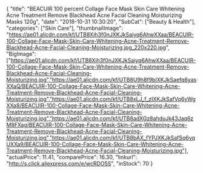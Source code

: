 {
	"title": "BEACUIR 100 percent Collage Face Mask Skin Care Whitening Acne Treatment Remove Blackhead Acne Facial Cleaning Moisturizing Masks 120g",
	"date": "2018-10-31 10:30:20",
	"SubCat": ["Beauty & Health"],
	"categories": ["Skin Care"],
	"thumbnailImage": "https://ae01.alicdn.com/kf/UTB8Xih3f0nJXKJkSaiyq6AhwXXaa/BEACUIR-100-Collage-Face-Mask-Skin-Care-Whitening-Acne-Treatment-Remove-Blackhead-Acne-Facial-Cleaning-Moisturizing.jpg_220x220.jpg",
	"BigImage": ["https://ae01.alicdn.com/kf/UTB8Xih3f0nJXKJkSaiyq6AhwXXaa/BEACUIR-100-Collage-Face-Mask-Skin-Care-Whitening-Acne-Treatment-Remove-Blackhead-Acne-Facial-Cleaning-Moisturizing.jpg","https://ae01.alicdn.com/kf/UTB8U9h8f9bIXKJkSaefq6yasXXaQ/BEACUIR-100-Collage-Face-Mask-Skin-Care-Whitening-Acne-Treatment-Remove-Blackhead-Acne-Facial-Cleaning-Moisturizing.jpg","https://ae01.alicdn.com/kf/UTB8xLJ_f_zIXKJkSafVq6yWgXXa8/BEACUIR-100-Collage-Face-Mask-Skin-Care-Whitening-Acne-Treatment-Remove-Blackhead-Acne-Facial-Cleaning-Moisturizing.jpg","https://ae01.alicdn.com/kf/UTB8adXGz8ahduJk43Jaq6zM8FXag/BEACUIR-100-Collage-Face-Mask-Skin-Care-Whitening-Acne-Treatment-Remove-Blackhead-Acne-Facial-Cleaning-Moisturizing.jpg","https://ae01.alicdn.com/kf/UTB8bAX_fYPJXKJkSafSq6yqUXXa9/BEACUIR-100-Collage-Face-Mask-Skin-Care-Whitening-Acne-Treatment-Remove-Blackhead-Acne-Facial-Cleaning-Moisturizing.jpg"],
	"actualPrice": 11.41,
	"comparePrice": 16.30,
	"linkurl": "http://s.click.aliexpress.com/e/wcRDO5S",
	"inStock": 70
}
